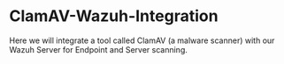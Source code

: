 # ClamAV-Wazuh-Integration
Here we will integrate a tool called ClamAV (a malware scanner) with our Wazuh Server for Endpoint and Server scanning.
